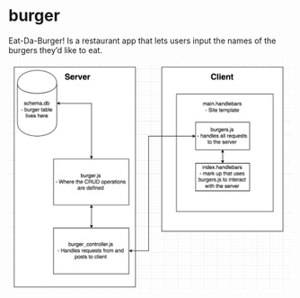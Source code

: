 # burger
Eat-Da-Burger! Is a restaurant app that lets users input the names of the burgers they’d like to eat.

![diagram](https://github.com/katiedeangelis/burger/blob/master/public/assets/img/burger_functional_diagram.png)
